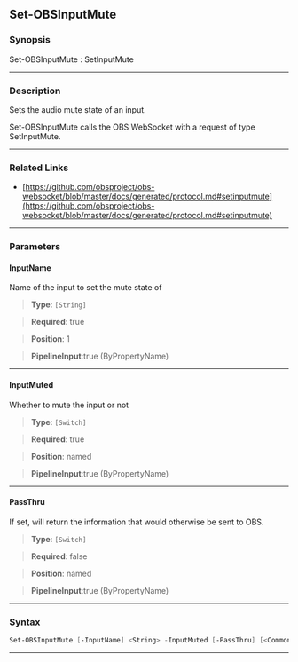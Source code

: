 Set-OBSInputMute
----------------
### Synopsis
Set-OBSInputMute : SetInputMute

---
### Description

Sets the audio mute state of an input.


Set-OBSInputMute calls the OBS WebSocket with a request of type SetInputMute.

---
### Related Links
* [https://github.com/obsproject/obs-websocket/blob/master/docs/generated/protocol.md#setinputmute](https://github.com/obsproject/obs-websocket/blob/master/docs/generated/protocol.md#setinputmute)



---
### Parameters
#### **InputName**

Name of the input to set the mute state of



> **Type**: ```[String]```

> **Required**: true

> **Position**: 1

> **PipelineInput**:true (ByPropertyName)



---
#### **InputMuted**

Whether to mute the input or not



> **Type**: ```[Switch]```

> **Required**: true

> **Position**: named

> **PipelineInput**:true (ByPropertyName)



---
#### **PassThru**

If set, will return the information that would otherwise be sent to OBS.



> **Type**: ```[Switch]```

> **Required**: false

> **Position**: named

> **PipelineInput**:true (ByPropertyName)



---
### Syntax
```PowerShell
Set-OBSInputMute [-InputName] <String> -InputMuted [-PassThru] [<CommonParameters>]
```
---
